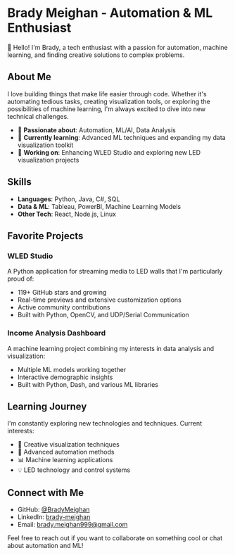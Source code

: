 # Brady Meighan - Automation & ML Enthusiast

👋 Hello! I'm Brady, a tech enthusiast with a passion for automation, machine learning, and finding creative solutions to complex problems.

## About Me

I love building things that make life easier through code. Whether it's automating tedious tasks, creating visualization tools, or exploring the possibilities of machine learning, I'm always excited to dive into new technical challenges.

- 🤖 **Passionate about**: Automation, ML/AI, Data Analysis
- 🌱 **Currently learning**: Advanced ML techniques and expanding my data visualization toolkit
- 🔭 **Working on**: Enhancing WLED Studio and exploring new LED visualization projects

## Skills

- **Languages**: Python, Java, C#, SQL
- **Data & ML**: Tableau, PowerBI, Machine Learning Models
- **Other Tech**: React, Node.js, Linux

## Favorite Projects

### WLED Studio
A Python application for streaming media to LED walls that I'm particularly proud of:
- 119+ GitHub stars and growing
- Real-time previews and extensive customization options
- Active community contributions
- Built with Python, OpenCV, and UDP/Serial Communication

### Income Analysis Dashboard
A machine learning project combining my interests in data analysis and visualization:
- Multiple ML models working together
- Interactive demographic insights
- Built with Python, Dash, and various ML libraries

## Learning Journey

I'm constantly exploring new technologies and techniques. Current interests:
- 🎨 Creative visualization techniques
- 🤖 Advanced automation methods
- 📊 Machine learning applications
- 💡 LED technology and control systems

## Connect with Me

- GitHub: [@BradyMeighan](http://github.com/BradyMeighan)
- LinkedIn: [brady-meighan](http://linkedin.com/in/brady-meighan)
- Email: brady.meighan999@gmail.com

Feel free to reach out if you want to collaborate on something cool or chat about automation and ML!

<!--
**BradyMeighan/BradyMeighan** is a ✨ _special_ ✨ repository because its `README.md` (this file) appears on your GitHub profile.

Here are some ideas to get you started:

- 🔭 I’m currently working on ...
- 🌱 I’m currently learning ...
- 👯 I’m looking to collaborate on ...
- 🤔 I’m looking for help with ...
- 💬 Ask me about ...
- 📫 How to reach me: ...
- 😄 Pronouns: ...
- ⚡ Fun fact: ...
-->
